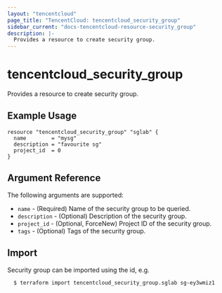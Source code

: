 ```yaml
---
layout: "tencentcloud"
page_title: "TencentCloud: tencentcloud_security_group"
sidebar_current: "docs-tencentcloud-resource-security_group"
description: |-
  Provides a resource to create security group.
---
```


# tencentcloud_security_group

Provides a resource to create security group.

## Example Usage

```hcl
resource "tencentcloud_security_group" "sglab" {
  name        = "mysg"
  description = "favourite sg"
  project_id  = 0
}
```

## Argument Reference

The following arguments are supported:

* `name` - (Required) Name of the security group to be queried.
* `description` - (Optional) Description of the security group.
* `project_id` - (Optional, ForceNew) Project ID of the security group.
* `tags` - (Optional) Tags of the security group.


## Import

Security group can be imported using the id, e.g.

```
  $ terraform import tencentcloud_security_group.sglab sg-ey3wmiz1
```

